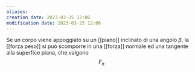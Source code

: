 ```yaml
---
aliases: 
creation date: 2023-03-25 12:06
modification date: 2023-03-25 12:06
---
```


Se un corpo viene appoggiato su un [[piano]] inclinato di una angolo $\beta$, la [[forza peso]] si può scomporre in una [[forza]] normale ed una tangente alla superfice piana, che valgono
$$
F_{n}
$$


